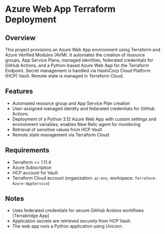 # Azure Web App Terraform Deployment

## Overview
This project provisions an Azure Web App environment using Terraform and Azure Verified Modules (AVM). It automates the creation of resource groups, App Service Plans, managed identities, federated credentials for GitHub Actions, and a Python-based Azure Web App for the Terraform Endpoint. Secret management is handled via HashiCorp Cloud Platform (HCP) Vault. Remote state is managed in Terraform Cloud.

## Features
- Automated resource group and App Service Plan creation
- User-assigned managed identity and federated credentials for GitHub Actions
- Deployment of a Python 3.12 Azure Web App with custom settings and environment variables, enables New Relic agent for monitoring
- Retrieval of sensitive values from HCP Vault
- Remote state management via Terraform Cloud

## Requirements
- Terraform >= 1.11.4
- Azure Subscription
- HCP account for Vault
- Terraform Cloud account (organization: `az-env`, workspace: `Terraform-Azure-AppService`)

## Notes
- Uses federated credentials for secure GitHub Actions workflows [Terrabridge App]
- Application secrets are retrieved securely from HCP Vault.
- The web app runs a Python application using Uvicorn.